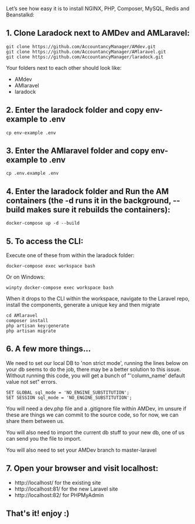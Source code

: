 Let’s see how easy it is to install NGINX, PHP, Composer, MySQL, Redis and Beanstalkd:

## 1. Clone Laradock next to AMDev and AMLaravel:
```
git clone https://github.com/AccountancyManager/AMdev.git
git clone https://github.com/AccountancyManager/AMlaravel.git
git clone https://github.com/AccountancyManager/laradock.git
```
Your folders next to each other should look like:
- AMdev
- AMlaravel
- laradock

## 2. Enter the laradock folder and copy env-example to .env
```
cp env-example .env
```

## 3. Enter the AMlaravel folder and copy env-example to .env
```
cp .env.example .env
```

## 4. Enter the laradock folder and Run the AM containers (the -d runs it in the background, --build makes sure it rebuilds the containers):
```
docker-compose up -d --build
```

## 5. To access the CLI:

Execute one of these from within the laradock folder:
```
docker-compose exec workspace bash
```
Or on Windows:
```
winpty docker-compose exec workspace bash
```
When it drops to the CLI within the workspace, navigate to the Laravel repo, install the components, generate a unique key and then migrate
```
cd AMlaravel
composer install
php artisan key:generate
php artisan migrate
```

## 6. A few more things...
We need to set our local DB to 'non strict mode', running the lines below on your db seems to do the job, there may be a better solution to this issue.
Without running this code, you will get a bunch of "'column_name' default value not set" errors.
```
SET GLOBAL sql_mode = 'NO_ENGINE_SUBSTITUTION';
SET SESSION sql_mode = 'NO_ENGINE_SUBSTITUTION';
```

You will need a dev.php file and a .gitignore file within AMDev, im unsure if these are things we can commit to the source code, so for now, we can share them between us.

You will also need to import the current db stuff to your new db, one of us can send you the file to import.

You will also need to set your AMDev branch to master-laravel

## 7. Open your browser and visit localhost:
- http://localhost/ for the existing site 
- http://localhost:81/ for the new Laravel site 
- http://localhost:82/ for PHPMyAdmin 

## That's it! enjoy :)

